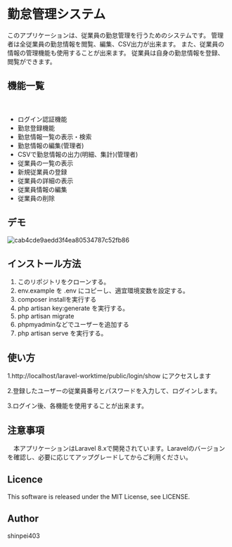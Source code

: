 勤怠管理システム
====
このアプリケーションは、従業員の勤怠管理を行うためのシステムです。
管理者は全従業員の勤怠情報を閲覧、編集、CSV出力が出来ます。
また、従業員の情報の管理機能も使用することが出来ます。
従業員は自身の勤怠情報を登録、閲覧ができます。

## 機能一覧
　<ul>
      <li>ログイン認証機能</li>
      <li>勤怠登録機能</li>
      <li>勤怠情報一覧の表示・検索</li>
      <li>勤怠情報の編集(管理者)</li>
      <li>CSVで勤怠情報の出力(明細、集計)(管理者)</li>
      <li>従業員の一覧の表示</li>
      <li>新規従業員の登録</li>
      <li>従業員の詳細の表示</li>
      <li>従業員情報の編集</li>
      <li>従業員の削除</li>
  </ul>

## デモ

![cab4cde9aedd3f4ea80534787c52fb86](https://user-images.githubusercontent.com/104670465/221192306-1f9fce9e-3934-4164-9e72-ee1cf16a3527.gif)

## インストール方法
<ol>
  <li>このリポジトリをクローンする。</li>
  <li>env.example を .env にコピーし、適宜環境変数を設定する。</li>
  <li>composer installを実行する</li>
  <li>php artisan key:generate を実行する。</li>
  <li>php artisan migrate</li>
  <li>phpmyadminなどでユーザーを追加する</li>
  <li>php artisan serve を実行する。</li>
</ol>

## 使い方

  1.http://localhost/laravel-worktime/public/login/show にアクセスします<br>
  
  2.登録したユーザーの従業員番号とパスワードを入力して、ログインします。<br>
  
  3.ログイン後、各機能を使用することが出来ます。<br>
  
## 注意事項

　本アプリケーションはLaravel 8.xで開発されています。Laravelのバージョンを確認し、必要に応じてアップグレードしてからご利用ください。
  
## Licence

This software is released under the MIT License, see LICENSE.

## Author
shinpei403



